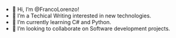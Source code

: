 - 👋 Hi, I’m @FrancoLorenzo!
- 👀 I’m a Techical Writing interested in new technologies.
- 🌱 I’m currently learning C# and Python.
- 💞️ I’m looking to collaborate on Software development projects.


<!---
FrancoLorenzo/FrancoLorenzo is a ✨ special ✨ repository because its `README.md` (this file) appears on your GitHub profile.
You can click the Preview link to take a look at your changes.

- 📫 How to reach me ...
--->
